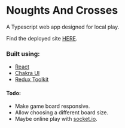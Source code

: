 # Noughts And Crosses

A Typescript web app designed for local play.

Find the deployed site [HERE](https://carltonlnd-noughts-and-crosses.netlify.app/).

### Built using:

- [React](https://react.dev/)
- [Chakra UI](https://chakra-ui.com/)
- [Redux Toolkit](https://redux-toolkit.js.org/)

#### Todo:

- Make game board responsive.
- Allow choosing a different board size.
- Maybe online play with [socket.io](https://socket.io/).
